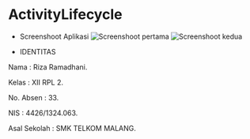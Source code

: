 # ActivityLifecycle

* Screenshoot Aplikasi
![Screenshoot pertama](https://ramadhanirz.files.wordpress.com/2016/10/whatsapp-image-2016-10-29-at-8-35-43-pm8.jpeg)
![Screenshoot kedua](https://ramadhanirz.files.wordpress.com/2016/10/whatsapp-image-2016-10-29-at-8-35-43-pm9.jpeg)


* IDENTITAS

<p> Nama : Riza Ramadhani.
<p> Kelas : XII RPL 2.
<p> No. Absen : 33.
<p> NIS : 4426/1324.063.
<p> Asal Sekolah : SMK TELKOM MALANG.
